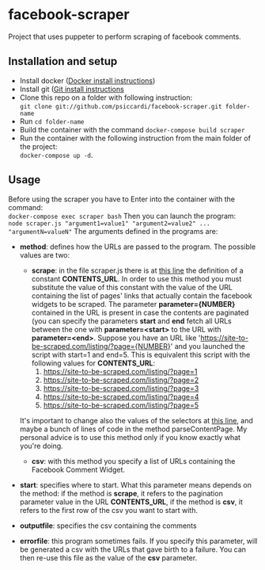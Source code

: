 # facebook-scraper
Project that uses puppeter to perform scraping of facebook comments.

## Installation and setup
* Install docker ([Docker install instructions](https://docs.docker.com/install/))
* Install git ([Git install instructions](https://gist.github.com/derhuerst/1b15ff4652a867391f03)
* Clone this repo on a folder with following instruction:\
  `git clone git://github.com/psiccardi/facebook-scraper.git folder-name`
* Run `cd folder-name`
* Build the container with the command `docker-compose build scraper`
* Run the container with the following instruction from the main folder of the project:\
  `docker-compose up -d`.

## Usage
Before using the scraper you have to Enter into the container with the command:\
`docker-compose exec scraper bash`
Then you can launch the program:\
`node scraper.js "argument1=value1" "argument2=value2" ... "argumentN=valueN"`
The arguments defined in the programs are:
* **method**: defines how the URLs are passed to the program. The possible values are two:
  * **scrape**: in the file scraper.js there is at [this line](https://github.com/psiccardi/facebook-scraper/blob/master/app/scraper.js#L35) the definition of a constant **CONTENTS_URL**.
  In order to use this method you must substitute the value of this constant with the value of the URL containing the list of pages' links that actually contain the facebook widgets to be scraped. The parameter **parameter={NUMBER}** contained in the URL is present in case the contents are paginated (you can specify the parameters **start** and **end** fetch all URLs between the one with **parameter=\<start\>** to the URL with **parameter=\<end\>**.
Suppose you have an URL like 'https://site-to-be-scraped.com/listing/?page={NUMBER}' and you launched the script with start=1 and end=5. This is equivalent this script with the following values for **CONTENTS_URL**:
    1. https://site-to-be-scraped.com/listing/?page=1
    2. https://site-to-be-scraped.com/listing/?page=2
    3. https://site-to-be-scraped.com/listing/?page=3
    4. https://site-to-be-scraped.com/listing/?page=4
    5. https://site-to-be-scraped.com/listing/?page=5

  It's important to change also the values of the selectors at [this line](https://github.com/psiccardi/facebook-scraper/blob/master/app/scraper.js#L633), and maybe a bunch of lines of code in the method parseContentPage.
  My personal advice is to use this method only if you know exactly what you're doing. 
  * **csv**: with this method you specify a list of URLs containing the Facebook Comment Widget.
* **start**: specifies where to start. What this parameter means depends on the method: if the method is **scrape**, it refers to the pagination parameter value in the URL **CONTENTS_URL**, if the method is **csv**, it refers to the first row of the csv you want to start with.
* **outputfile**: specifies the csv containing the comments
* **errorfile**: this program sometimes fails. If you specify this parameter, will be generated a csv with the URLs that gave birth to a failure. You can then re-use this file as the value of the **csv** parameter.
